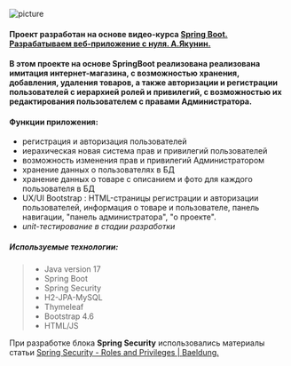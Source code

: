 ![picture](https://encrypted-tbn0.gstatic.com/images?q=tbn:ANd9GcSRpC4Ugg9pV9CqfvKnd2Mxk25kEN1kpVc1IQ&usqp=CAU)
#### Проект разработан на основе видео-курса [Spring Boot. Разрабатываем веб-приложение с нуля. А.Якунин.](https://www.youtube.com/embed/7qvwtlnxVH8)

#### В этом проекте на основе SpringBoot реализована  реализована имитация интернет-магазина, с возможностью хранения, добавления, удаления товаров, а также авторизации и регистрации пользователей с иерархией ролей и привилегий, с возможностью их редактирования пользователем с правами Администратора. 
              

#### Функции приложения:
- регистрация и авторизация пользователей
- иерахическая новая система прав и привилегий пользователей
- возможность изменения прав и привилегий Администратором
- хранение данных о пользователях в БД
- хранение данных о товаре с описанием и фото для каждого пользователя в БД  
- UX/UI  Bootstrap : HTML-страницы регистрации и авторизации пользователей, информация о товаре и пользователе, панель навигации, "панель администратора", "о проекте".
- *unit-тестирование в стадии разработки*

##### Используемые технологии:
> - Java version 17  
> - Spring Boot  
> - Spring Security  
> - H2-JPA-MySQL  
> - Thymeleaf  
> - Bootstrap 4.6  
> - HTML/JS  

  При разработке блока **Spring Security** использовались материалы статьи [Spring Security - Roles and Privileges | Baeldung.](https://www.baeldung.com/role-and-privilege-for-spring-security-registration)
          
